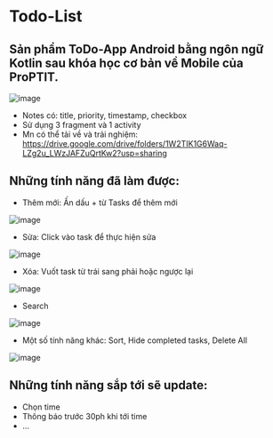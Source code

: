 # Todo-List
## Sản phẩm ToDo-App Android bằng ngôn ngữ Kotlin sau khóa học cơ bản về Mobile của ProPTIT.

![image](https://user-images.githubusercontent.com/88195984/192488338-a86a43b5-0236-40c9-8401-5c89ff287adb.png)

- Notes có: title, priority, timestamp, checkbox
- Sử dụng 3 fragment và 1 activity
- Mn có thể tải về và trải nghiệm: https://drive.google.com/drive/folders/1W2TIK1G6Waq-LZg2u_LWzJAFZuQrtKw2?usp=sharing


## Những tính năng đã làm được:
- Thêm mới: Ấn dấu + từ Tasks để thêm mới 

![image](https://user-images.githubusercontent.com/88195984/192487271-d4a6fc38-7f90-42e5-88bf-063071a8f6f0.png)

- Sửa: Click vào task để thực hiện sửa 

![image](https://user-images.githubusercontent.com/88195984/192487468-7cbfefa5-113a-450d-a56f-e1dbc96cefa2.png)

- Xóa: Vuốt task từ trái sang phải hoặc ngược lại

![image](https://user-images.githubusercontent.com/88195984/192487658-4c4c3a09-0344-4e16-bfae-ffd2b9c871b3.png)

- Search

![image](https://user-images.githubusercontent.com/88195984/192488664-74de64be-c559-4202-9ebe-9651c20f1a76.png)

- Một số tính năng khác: Sort, Hide completed tasks, Delete All

![image](https://user-images.githubusercontent.com/88195984/192489090-83a1663d-4599-4314-b2ae-b3429d5c24d4.png)

## Những tính năng sắp tới sẽ update:
- Chọn time
- Thông báo trước 30ph khi tới time
- ...
